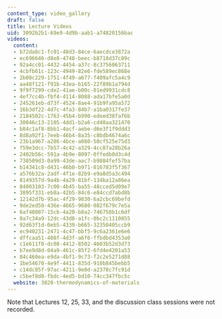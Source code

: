 ```yaml
---
content_type: video_gallery
draft: false
title: Lecture Videos
uid: 3092b2b1-69e9-4d9b-aab1-a74820156bac
videos:
  content:
  - b72da8c1-fc01-48d3-84ce-6aecdce3872a
  - ec696646-d8e8-4748-beec-b8718d37c89c
  - 92a4cc01-4432-4454-a37c-8c3756063711
  - 4cbfb61c-123c-4949-82e6-fde589ec868e
  - 2b08c229-1751-4f49-a677-f409afc5a4c9
  - aa48f121-f91b-43ea-b165-22f89b1a794d
  - 9f9f7299-cde2-41ae-b00c-01ed9931cdc8
  - 4ef7cc4b-fbf4-4114-8088-ada17bfe5a0d
  - 245261eb-d73f-4524-8ae4-91b9fa95a572
  - 16b3df22-4d7c-4fa3-84b7-a1ba0317fe37
  - 2184502c-1763-45b4-b990-edeed38faf6b
  - 30046c13-2105-4dd1-b2a6-cd40aa321470
  - b84c1af8-8bb1-4acf-aebe-d6e3f1f9ddd3
  - 8d8a92f1-7eeb-46b4-8a35-c8bdb4674a6c
  - 23b1a967-a286-4bce-a080-50cf525e75d3
  - f59e3dcc-7b57-4c42-a329-4cc87a28b26a
  - 2402b56c-591a-4b9e-8097-0ffedb0d3c4d
  - 738509d3-0a99-43de-aac7-b9884fef57ba
  - b14341c8-d431-46b0-b971-816783f5f367
  - a576b32a-2adf-4f1e-82b9-e9a8d5a3c494
  - 8149357d-9a4b-4a29-81bf-134ba12a86ea
  - 84003103-7c00-4b45-ba55-48cced5d09e7
  - 3895f331-eb8a-42b5-84c6-e84ccd7abd8b
  - 12142d7b-95ac-4f29-9830-6a2cbc69befd
  - 9de2ed50-436e-4665-9680-082f679c7e5a
  - 6af40807-15cb-4a20-b8a2-746758b1c6df
  - 8a7c34a9-12dc-43d8-a1fc-0bc2c1110855
  - 92d63f1d-0eb5-4339-b665-32350405ccb9
  - ec940231-2471-4c47-bbf5-9c6a2361e6e6
  - dffcaa51-408f-4d3f-a6f6-ffbdbd4353a0
  - c1e611f0-dc08-4412-8502-4603b52d3d73
  - b7ee9d8d-04a9-461c-85f2-6fd4e4201a53
  - 84c460ea-e9da-4bf1-9c73-f2c2e5271d88
  - 1be54670-4e9f-4411-835d-910b845bebb5
  - c14dc85f-97ac-4211-9e0d-a2378c7fc91d
  - c5bef8d8-fbdc-4ed5-bd10-74cc347fbc5c
  website: 3020-thermodynamics-of-materials
---
```

Note that Lectures 12, 25, 33, and the discussion class sessions were not recorded.